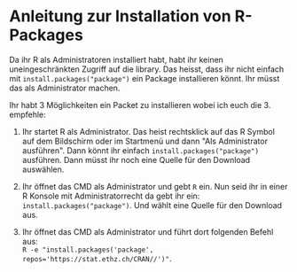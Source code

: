 # Anleitung zur Installation von R-Packages

Da ihr R als Administratoren installiert habt, habt ihr keinen uneingeschränkten Zugriff auf die library. Das heisst, dass ihr nicht einfach mit `install.packages("package")` ein Package installieren könnt. Ihr müsst das als Administrator machen.

Ihr habt 3 Möglichkeiten ein Packet zu installieren wobei ich euch die 3. empfehle:

1. Ihr startet R als Administrator. Das heist rechtsklick auf das R Symbol auf dem Bildschirm oder im Startmenü und dann "Als Administrator ausführen". Dann könnt ihr einfach `install.packages("package")` ausführen. Dann müsst ihr noch eine Quelle für den Download auswählen.

2. Ihr öffnet das CMD als Administrator und gebt `R` ein. Nun seid ihr in einer R Konsole mit Administratorrecht da gebt ihr ein: `install.packages("package")`. Und wählt eine Quelle für den Download aus.

3. Ihr öffnet das CMD als Administrator und führt dort folgenden Befehl aus:<br> `R -e "install.packages('package', repos='https://stat.ethz.ch/CRAN//')"`.
